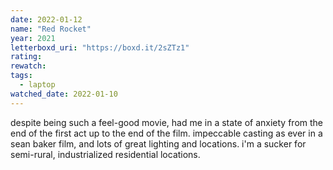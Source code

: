 ```yaml
---
date: 2022-01-12
name: "Red Rocket"
year: 2021
letterboxd_uri: "https://boxd.it/2sZTz1"
rating: 
rewatch: 
tags:
  - laptop
watched_date: 2022-01-10
---
```


despite being such a feel-good movie, had me in a state of anxiety from the end of the first act up to the end of the film. impeccable casting as ever in a sean baker film, and lots of great lighting and locations. i'm a sucker for semi-rural, industrialized residential locations.

